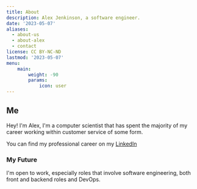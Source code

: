 ```yaml
---
title: About
description: Alex Jenkinson, a software engineer.
date: '2023-05-07'
aliases:
  - about-us
  - about-alex
  - contact
license: CC BY-NC-ND
lastmod: '2023-05-07'
menu:
    main: 
        weight: -90
        params:
            icon: user
---
```


## Me

Hey! I'm Alex, I'm a computer scientist that has spent the majority of my career working within customer service of some form. 

You can find my professional career on my [LinkedIn](https://www.linkedin.com/in/alex-jenkinson/) 

### My Future

I'm open to work, especially roles that involve software engineering, both front and backend roles and DevOps.
